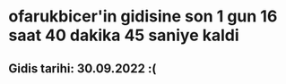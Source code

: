 # ofarukbicer'in gidisine son 1 gun 16 saat 40 dakika 45 saniye kaldi

## Gidis tarihi: 30.09.2022 :(